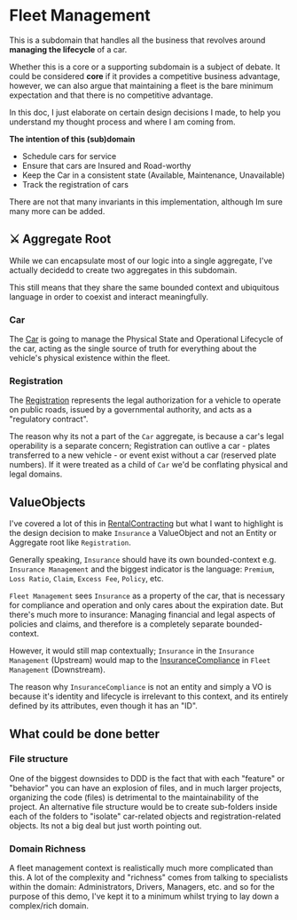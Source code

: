 # Fleet Management

This is a subdomain that handles all the business that revolves around **managing the lifecycle** of a car.

Whether this is a core or a supporting subdomain is a subject of debate. It could be considered **core** if it provides a competitive business advantage, however, we can also argue that maintaining a fleet is the bare minimum expectation and that there is no competitive advantage.

In this doc, I just elaborate on certain design decisions I made, to help you understand my thought process and where I am coming from.

**The intention of this (sub)domain**
- Schedule cars for service
- Ensure that cars are Insured and Road-worthy
- Keep the Car in a consistent state (Available, Maintenance, Unavailable)
- Track the registration of cars

There are not that many invariants in this implementation, although Im sure many more can be added.


## ⚔️ Aggregate Root
While we can encapsulate most of our logic into a single aggregate, I've actually decidedd to create two aggregates in this subdomain.

This still means that they share the same bounded context and ubiquitous language in order to coexist and interact meaningfully.

### Car
The [Car](Car.cs) is going to manage the Physical State and Operational Lifecycle of the car, acting as the single source of truth for everything about the vehicle's physical existence within the fleet.

### Registration
The [Registration](Registration.cs) represents the legal authorization for a vehicle to operate on public roads, issued by a governmental authority, and acts as a "regulatory contract".

The reason why its not a part of the `Car` aggregate, is because a car's legal operability is a separate concern; Registration can outlive a car - plates transferred to a new vehicle - or event exist without a car (reserved plate numbers). If it were treated as a child of `Car` we'd be conflating physical and legal domains.

## ValueObjects
I've covered a lot of this in [RentalContracting](../RentalContracting/README.md) but what I want to highlight is the design decision to make `Insurance` a ValueObject and not an Entity or Aggregate root like `Registration`.

Generally speaking, `Insurance` should have its own bounded-context e.g. `Insurance Management` and the biggest indicator is the language: `Premium`, `Loss Ratio`, `Claim`, `Excess Fee`, `Policy`, etc.

`Fleet Management` sees `Insurance` as a property of the car, that is necessary for compliance and operation and only cares about the expiration date. But there's much more to insurance: Managing financial and legal aspects of policies and claims, and therefore is a completely separate bounded-context.

However, it would still map contextually; `Insurance` in the `Insurance Management` (Upstream) would map to the [InsuranceCompliance](./ValueObjects/InsuranceCompliance.cs) in `Fleet Management` (Downstream).

The reason why `InsuranceCompliance` is not an entity and simply a VO is because it's identity and lifecycle is irrelevant to this context, and its entirely defined by its attributes, even though it has an "ID".

## What could be done better
### File structure
One of the biggest downsides to DDD is the fact that with each "feature" or "behavior" you can have an explosion of files, and in much larger projects, organizing the code (files) is detrimental to the maintainability of the project. An alternative file structure would be to create sub-folders inside each of the folders to "isolate" car-related objects and registration-related objects. Its not a big deal but just worth pointing out.

### Domain Richness
A fleet management context is realistically much more complicated than this. A lot of the complexity and "richness" comes from talking to specialists within the domain: Administrators, Drivers, Managers, etc. and so for the purpose of this demo, I've kept it to a minimum whilst trying to lay down a complex/rich domain.



